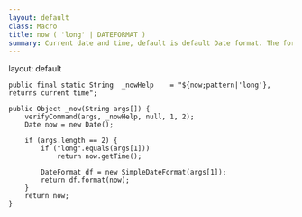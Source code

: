 ```yaml
---
layout: default
class: Macro
title: now ( 'long' | DATEFORMAT )
summary: Current date and time, default is default Date format. The format can be specified as a long or a date format.
---
```

layout: default


	public final static String	_nowHelp	= "${now;pattern|'long'}, returns current time";

	public Object _now(String args[]) {
		verifyCommand(args, _nowHelp, null, 1, 2);
		Date now = new Date();

		if (args.length == 2) {
			if ("long".equals(args[1]))
				return now.getTime();

			DateFormat df = new SimpleDateFormat(args[1]);
			return df.format(now);
		}
		return now;
	}

